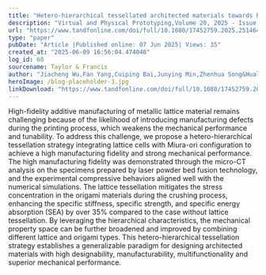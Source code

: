 ```yaml
---
title: "Hetero-hierarchical tessellated architected materials towards high mechanical performances and high manufacturability"
description: "Virtual and Physical Prototyping,Volume 20, 2025 - Issue 1"
url: "https://www.tandfonline.com/doi/full/10.1080/17452759.2025.2514644"
type: "paper"
pubDate: "Article |Published online: 07 Jun 2025| Views: 35"
created_at: "2025-06-09 16:56:04.474048"
log_id: 60
sourcename: Taylor & Francis
author: "Jiacheng Wu,Fan Yang,Cuiping Bai,Junying Min,Zhenhua Song&Hualin Fan"
heroImage: /blog-placeholder-3.jpg
linkDownload: "https://www.tandfonline.com/doi/full/10.1080/17452759.2025.2514644"
---
```


High-fidelity additive manufacturing of metallic lattice material remains challenging because of the likelihood of introducing manufacturing defects during the printing process, which weakens the mechanical performance and tunability. To address this challenge, we propose a hetero-hierarchical tessellation strategy integrating lattice cells with Miura-ori configuration to achieve a high manufacturing fidelity and strong mechanical performance. The high manufacturing fidelity was demonstrated through the micro-CT analysis on the specimens prepared by laser powder bed fusion technology, and the experimental compressive behaviors aligned well with the numerical simulations. The lattice tessellation mitigates the stress concentration in the origami materials during the crushing process, enhancing the specific stiffness, specific strength, and specific energy absorption (SEA) by over 35% compared to the case without lattice tessellation. By leveraging the hierarchical characteristics, the mechanical property space can be further broadened and improved by combining different lattice and origami types. This hetero-hierarchical tessellation strategy establishes a generalizable paradigm for designing architected materials with high designability, manufacturability, multifunctionality and superior mechanical performance.
